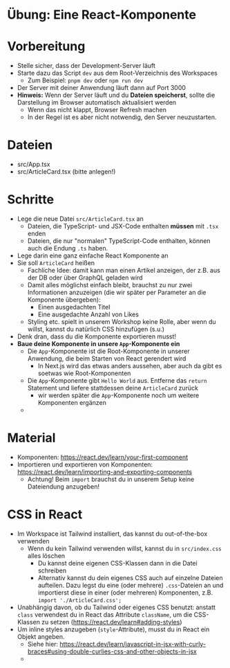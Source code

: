 # Übung: Eine React-Komponente

# Vorbereitung

- Stelle sicher, dass der Development-Server läuft
- Starte dazu das Script `dev` aus dem Root-Verzeichnis des Workspaces
    - Zum Beispiel: `pnpm dev` oder `npm run dev`
- Der Server mit deiner Anwendung läuft dann auf Port 3000
- **Hinweis:** Wenn der Server läuft und du **Dateien speicherst**, sollte die Darstellung im Browser automatisch aktualisiert werden
    - Wenn das nicht klappt, Browser Refresh machen
    - In der Regel ist es aber nicht notwendig, den Server neuzustarten.

# Dateien

- src/App.tsx
- src/ArticleCard.tsx (bitte anlegen!)

# Schritte

- Lege die neue Datei `src/ArticleCard.tsx` an
    - Dateien, die TypeScript- und JSX-Code enthalten **müssen** mit `.tsx` enden
    - Dateien, die nur "normalen" TypeScript-Code enthalten, können auch die Endung `.ts` haben.
- Lege darin eine ganz einfache React Komponente an
- Sie soll `ArticleCard` heißen
    - Fachliche Idee: damit kann man einen Artikel anzeigen, der z.B. aus der DB oder über GraphQL geladen wird
    - Damit alles möglichst einfach bleibt, brauchst zu nur zwei Informationen anzuzeigen (die wir später per Parameter an die Komponente übergeben):
        - Einen ausgedachten Titel
        - Eine ausgedachte Anzahl von Likes
    - Styling etc. spielt in unserem Workshop keine Rolle, aber wenn du willst, kannst du natürlich CSS hinzufügen (s.u.)
- Denk dran, dass du die Komponente exportieren musst!
- **Baue deine Komponente in unsere `App`-Komponente ein**
    - Die `App`-Komponente ist die Root-Komponente in unserer Anwendung, die beim Starten von React gerendert wird
        - In Next.js wird das etwas anders aussehen, aber auch da gibt es soetwas wie Root-Komponenten
    - Die `App`-Komponente gibt `Hello World` aus. Entferne das `return` Statement und liefere stattdessen deine `ArticleCard` zurück
        - wir werden später die `App`-Komponente noch um weitere Komponenten ergänzen
    -


# Material

- Komponenten: https://react.dev/learn/your-first-component
- Importieren und exportieren von Komponenten: https://react.dev/learn/importing-and-exporting-components
    - Achtung! Beim `import` brauchst du in unserem Setup keine Dateiendung anzugeben!

# CSS in React
- Im Workspace ist Tailwind installiert, das kannst du out-of-the-box verwenden
    - Wenn du kein Tailwind verwenden willst, kannst du in `src/index.css` alles löschen
        - Du kannst deine eigenen CSS-Klassen dann in die Datei schreiben
        - Alternativ kannst du dein eigenes CSS auch auf einzelne Dateien aufteilen. Dazu legst du eine (oder mehrere) `.css`-Dateien an und importierst diese in einer (oder mehreren) Komponenten, z.B. `import './ArticleCard.css';`
- Unabhängig davon, ob du Tailwind oder eigenes CSS benutzt: anstatt `class` verwendest du in React das Attribute `className`, um die CSS-Klassen zu setzen (https://react.dev/learn#adding-styles)
- Um inline styles anzugeben (`style`-Attribute), musst du in React ein Objekt angeben.
    - Siehe hier: https://react.dev/learn/javascript-in-jsx-with-curly-braces#using-double-curlies-css-and-other-objects-in-jsx
    - 